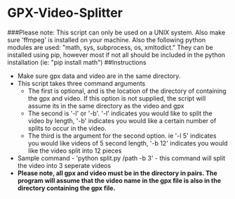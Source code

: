 # GPX-Video-Splitter
###Please note: This script can only be used on a UNIX system. Also make sure 'ffmpeg' is installed on your machine. Also the following python modules are used: "math, sys, subprocess, os, xmltodict."  They can be installed using pip, however most if not all should be included in the python installation (ie: "pip install math") 
##Instructions
* Make sure gpx data and video are in the same directory.
* This script takes three command arguments 
  * The first is optional, and is the location of the directory of containing the gpx and video. If this option is not supplied, the script will assume its in the same directory as the video and gpx 
  * The second is '-l' or '-b'. '-l' indicates you would like to split the video by length, '-b' indicates you would like a certain number of splits to occur in the video. 
  * The third is the argument for the second option. ie '-l 5' indicates you would like videos of 5 second length, '-b 12' indicates you would like the video split into 12 pieces 
* Sample command - 'python split.py /path -b 3' - this command will split the video into 3 seperate videos 
* **Please note, all gpx and video must be in the directory in pairs. The program will assume that the video name in the gpx file is also in the directory containing the gpx file.** 

